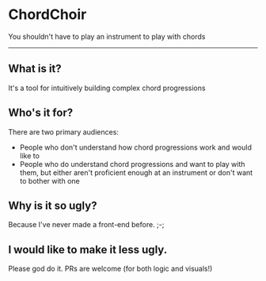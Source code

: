 # ChordChoir  
You shouldn't have to play an instrument to play with chords  

----
## What is it?  
It's a tool for intuitively building complex chord progressions  

## Who's it for?  
There are two primary audiences:  
- People who don't understand how chord progressions work and would like to
- People who do understand chord progressions and want to play with them, but either aren't proficient enough at an instrument or don't want to bother with one  

## Why is it so ugly?  
Because I've never made a front-end before. ;-;

## I would like to make it less ugly.  
Please god do it. PRs are welcome (for both logic and visuals!)

